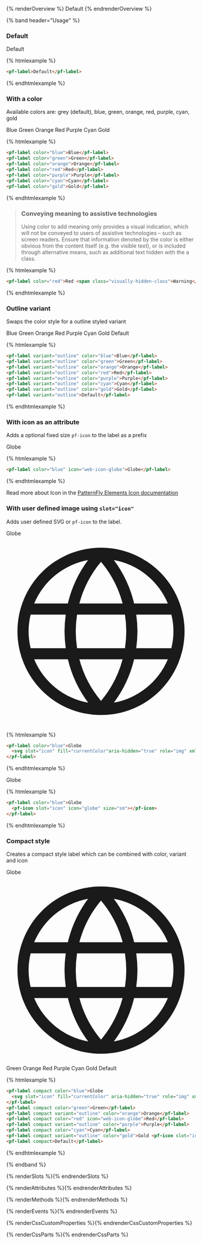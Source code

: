 {% renderOverview %}
  <pf-label>Default</pf-label>
{% endrenderOverview %}

{% band header="Usage" %}

  ### Default
  <pf-label>Default</pf-label>

  {% htmlexample %}
  ```html
  <pf-label>Default</pf-label>
  ```
  {% endhtmlexample %}

  ### With a color
  Available colors are: grey (default), blue, green, orange, red, purple, cyan, gold

  <pf-label color="blue">Blue</pf-label>
  <pf-label color="green">Green</pf-label>
  <pf-label color="orange">Orange</pf-label>
  <pf-label color="red">Red</pf-label>
  <pf-label color="purple">Purple</pf-label>
  <pf-label color="cyan">Cyan</pf-label>
  <pf-label color="gold">Gold</pf-label>

  {% htmlexample %}
  ```html
  <pf-label color="blue">Blue</pf-label>
  <pf-label color="green">Green</pf-label>
  <pf-label color="orange">Orange</pf-label>
  <pf-label color="red">Red</pf-label>
  <pf-label color="purple">Purple</pf-label>
  <pf-label color="cyan">Cyan</pf-label>
  <pf-label color="gold">Gold</pf-label>
  ```
  {% endhtmlexample %}

  > ### Conveying meaning to assistive technologies
  > Using color to add meaning only provides a visual indication, which will not be conveyed to users of assistive technologies – such as screen readers. Ensure that
  > information denoted by the color is either obvious from the content itself (e.g. the visible text), or is included through alternative means, such as additional text 
  > hidden with the a class.

  {% htmlexample %}
  ```html
  <pf-label color="red">Red <span class="visually-hidden-class">Warning</span></pf-label>
  ```
  {% endhtmlexample %}


  ### Outline variant
  Swaps the color style for a outline styled variant

  <pf-label variant="outline" color="blue">Blue</pf-label>
  <pf-label variant="outline" color="green">Green</pf-label>
  <pf-label variant="outline" color="orange">Orange</pf-label>
  <pf-label variant="outline" color="red">Red</pf-label>
  <pf-label variant="outline" color="purple">Purple</pf-label>
  <pf-label variant="outline" color="cyan">Cyan</pf-label>
  <pf-label variant="outline" color="gold">Gold</pf-label>
  <pf-label variant="outline">Default</pf-label>  

  {% htmlexample %}
  ```html
  <pf-label variant="outline" color="blue">Blue</pf-label>
  <pf-label variant="outline" color="green">Green</pf-label>
  <pf-label variant="outline" color="orange">Orange</pf-label>
  <pf-label variant="outline" color="red">Red</pf-label>
  <pf-label variant="outline" color="purple">Purple</pf-label>
  <pf-label variant="outline" color="cyan">Cyan</pf-label>
  <pf-label variant="outline" color="gold">Gold</pf-label>
  <pf-label variant="outline">Default</pf-label>    
  ```
  {% endhtmlexample %}

  ### With icon as an attribute
  Adds a optional fixed size `pf-icon` to the label as a prefix

  <pf-label color="blue" icon="web-icon-globe">Globe</pf-label>

  {% htmlexample %}
  ```html
  <pf-label color="blue" icon="web-icon-globe">Globe</pf-label>
  ```
  {% endhtmlexample %}

  Read more about Icon in the [PatternFly Elements Icon documentation](https://patternflyelements.org/components/icon)

  ### With user defined image using `slot="icon"`
  Adds user defined SVG or `pf-icon` to the label.

  <pf-label color="blue">Globe
    <svg slot="icon" fill="currentColor" aria-hidden="true" role="img"  xmlns="http://www.w3.org/2000/svg" viewBox="0 0 17 17" ><path d="M8.5,1A7.5,7.5,0,1,0,16,8.5,7.508,7.508,0,0,0,8.5,1Zm0,13.731a9.636,9.636,0,0,1-1.941-3.724H10.44A9.647,9.647,0,0,1,8.5,14.731ZM6.352,10.007A9.688,9.688,0,0,1,6.351,7h4.3a9.75,9.75,0,0,1,0,3.007ZM2,8.5A6.45,6.45,0,0,1,2.182,7H5.335a10.741,10.741,0,0,0,0,3.007H2.182A6.515,6.515,0,0,1,2,8.5ZM10.442,6H6.557A9.636,9.636,0,0,1,8.5,2.268,9.625,9.625,0,0,1,10.442,6Zm1.222,1h3.154a6.268,6.268,0,0,1,0,3.007H11.663A10.779,10.779,0,0,0,11.664,7ZM14.5,6H11.474A10.619,10.619,0,0,0,9.653,2.109,6.513,6.513,0,0,1,14.5,6ZM7.341,2.109A10.61,10.61,0,0,0,5.524,6H2.5A6.521,6.521,0,0,1,7.341,2.109ZM2.5,11.007H5.528a10.6,10.6,0,0,0,1.821,3.887A6.5,6.5,0,0,1,2.5,11.007Zm7.153,3.884a10.6,10.6,0,0,0,1.819-3.884H14.5A6.518,6.518,0,0,1,9.653,14.891Z"></path></svg>
  </pf-label>

  {% htmlexample %}
  ```html
  <pf-label color="blue">Globe
    <svg slot="icon" fill="currentColor"aria-hidden="true" role="img" xmlns="http://www.w3.org/2000/svg" viewBox="0 0 17 17" ><path d="M8.5,1A7.5,7.5,0,1,0,16,8.5,7.508,7.508,0,0,0,8.5,1Zm0,13.731a9.636,9.636,0,0,1-1.941-3.724H10.44A9.647,9.647,0,0,1,8.5,14.731ZM6.352,10.007A9.688,9.688,0,0,1,6.351,7h4.3a9.75,9.75,0,0,1,0,3.007ZM2,8.5A6.45,6.45,0,0,1,2.182,7H5.335a10.741,10.741,0,0,0,0,3.007H2.182A6.515,6.515,0,0,1,2,8.5ZM10.442,6H6.557A9.636,9.636,0,0,1,8.5,2.268,9.625,9.625,0,0,1,10.442,6Zm1.222,1h3.154a6.268,6.268,0,0,1,0,3.007H11.663A10.779,10.779,0,0,0,11.664,7ZM14.5,6H11.474A10.619,10.619,0,0,0,9.653,2.109,6.513,6.513,0,0,1,14.5,6ZM7.341,2.109A10.61,10.61,0,0,0,5.524,6H2.5A6.521,6.521,0,0,1,7.341,2.109ZM2.5,11.007H5.528a10.6,10.6,0,0,0,1.821,3.887A6.5,6.5,0,0,1,2.5,11.007Zm7.153,3.884a10.6,10.6,0,0,0,1.819-3.884H14.5A6.518,6.518,0,0,1,9.653,14.891Z"></path></svg>
  </pf-label>
  ```
  {% endhtmlexample %}

  <pf-label color="blue">Globe
    <pf-icon slot="icon" icon="globe" size="sm"></pf-icon>
  </pf-label>

  {% htmlexample %}
  ```html
  <pf-label color="blue">Globe
    <pf-icon slot="icon" icon="globe" size="sm"></pf-icon>
  </pf-label>
  ```
  {% endhtmlexample %}

  ### Compact style
  Creates a compact style label which can be combined with color, variant and icon

  <pf-label compact color="blue">Globe<svg slot="icon" fill="currentColor" aria-hidden="true" role="img" xmlns="http://www.w3.org/2000/svg" viewBox="0 0 17 17"><path d="M8.5,1A7.5,7.5,0,1,0,16,8.5,7.508,7.508,0,0,0,8.5,1Zm0,13.731a9.636,9.636,0,0,1-1.941-3.724H10.44A9.647,9.647,0,0,1,8.5,14.731ZM6.352,10.007A9.688,9.688,0,0,1,6.351,7h4.3a9.75,9.75,0,0,1,0,3.007ZM2,8.5A6.45,6.45,0,0,1,2.182,7H5.335a10.741,10.741,0,0,0,0,3.007H2.182A6.515,6.515,0,0,1,2,8.5ZM10.442,6H6.557A9.636,9.636,0,0,1,8.5,2.268,9.625,9.625,0,0,1,10.442,6Zm1.222,1h3.154a6.268,6.268,0,0,1,0,3.007H11.663A10.779,10.779,0,0,0,11.664,7ZM14.5,6H11.474A10.619,10.619,0,0,0,9.653,2.109,6.513,6.513,0,0,1,14.5,6ZM7.341,2.109A10.61,10.61,0,0,0,5.524,6H2.5A6.521,6.521,0,0,1,7.341,2.109ZM2.5,11.007H5.528a10.6,10.6,0,0,0,1.821,3.887A6.5,6.5,0,0,1,2.5,11.007Zm7.153,3.884a10.6,10.6,0,0,0,1.819-3.884H14.5A6.518,6.518,0,0,1,9.653,14.891Z"></path></svg></pf-label>
  <pf-label compact color="green">Green</pf-label>
  <pf-label compact variant="outline" color="orange">Orange</pf-label>
  <pf-label compact color="red" icon="web-icon-globe">Red</pf-label>
  <pf-label compact variant="outline" color="purple">Purple</pf-label>
  <pf-label compact color="cyan">Cyan</pf-label>
  <pf-label compact variant="outline" color="gold">Gold <pf-icon slot="icon" icon="globe" size="sm"></pf-icon></pf-label>
  <pf-label compact>Default</pf-label>  

  {% htmlexample %}
  ```html
  <pf-label compact color="blue">Globe
    <svg slot="icon" fill="currentColor" aria-hidden="true" role="img" xmlns="http://www.w3.org/2000/svg" viewBox="0 0 17 17"><path d="M8.5,1A7.5,7.5,0,1,0,16,8.5,7.508,7.508,0,0,0,8.5,1Zm0,13.731a9.636,9.636,0,0,1-1.941-3.724H10.44A9.647,9.647,0,0,1,8.5,14.731ZM6.352,10.007A9.688,9.688,0,0,1,6.351,7h4.3a9.75,9.75,0,0,1,0,3.007ZM2,8.5A6.45,6.45,0,0,1,2.182,7H5.335a10.741,10.741,0,0,0,0,3.007H2.182A6.515,6.515,0,0,1,2,8.5ZM10.442,6H6.557A9.636,9.636,0,0,1,8.5,2.268,9.625,9.625,0,0,1,10.442,6Zm1.222,1h3.154a6.268,6.268,0,0,1,0,3.007H11.663A10.779,10.779,0,0,0,11.664,7ZM14.5,6H11.474A10.619,10.619,0,0,0,9.653,2.109,6.513,6.513,0,0,1,14.5,6ZM7.341,2.109A10.61,10.61,0,0,0,5.524,6H2.5A6.521,6.521,0,0,1,7.341,2.109ZM2.5,11.007H5.528a10.6,10.6,0,0,0,1.821,3.887A6.5,6.5,0,0,1,2.5,11.007Zm7.153,3.884a10.6,10.6,0,0,0,1.819-3.884H14.5A6.518,6.518,0,0,1,9.653,14.891Z"></path></svg>
  </pf-label>
  <pf-label compact color="green">Green</pf-label>
  <pf-label compact variant="outline" color="orange">Orange</pf-label>
  <pf-label compact color="red" icon="web-icon-globe">Red</pf-label>
  <pf-label compact variant="outline" color="purple">Purple</pf-label>
  <pf-label compact color="cyan">Cyan</pf-label>
  <pf-label compact variant="outline" color="gold">Gold <pf-icon slot="icon" icon="globe" size="sm"></pf-icon></pf-label>
  <pf-label compact>Default</pf-label>  
  ```
  {% endhtmlexample %}


{% endband %}

{% renderSlots %}{% endrenderSlots %}

{% renderAttributes %}{% endrenderAttributes %}

{% renderMethods %}{% endrenderMethods %}

{% renderEvents %}{% endrenderEvents %}

{% renderCssCustomProperties %}{% endrenderCssCustomProperties %}

{% renderCssParts %}{% endrenderCssParts %}
